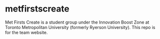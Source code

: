 # metfirstscreate
Met Firsts Create is a student group under the Innovation Boost Zone at Toronto Metropolitan University (formerly Ryerson University). This repo is for the team website.
